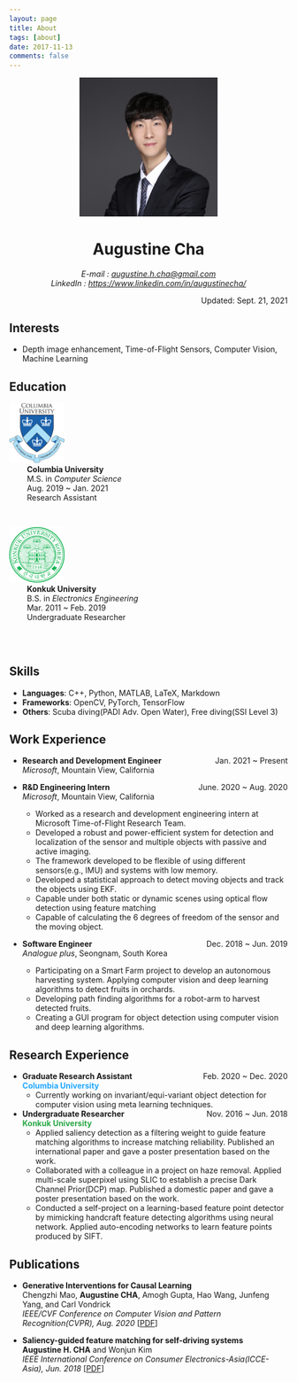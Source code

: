 ```yaml
---
layout: page
title: About
tags: [about]
date: 2017-11-13
comments: false
---
```

<!--<center><img src="https://drive.google.com/uc?id=1yG9VCNk1SeVyQ-jWTEHUr_An-DJytIYv" style="width: 160px;"/></center>-->
<head>
<style>
img {
  display: inline-block;
}
</style>
</head>

<center><img src="IMG_3540.jpg" style="width: 250px;"/></center>

# <center> Augustine Cha </center>
*<center>E-mail : augustine.h.cha@gmail.com</center>*
*<center>LinkedIn : https://www.linkedin.com/in/augustinecha/</center>*

<span style="float: right;"> Updated: Sept. 21, 2021 </span><br>

<!--### I'll be working as a <span style="color:#00A4EF">Research Engineer Intern</span>  at <span style="color:#767676"><span><img src="microsoft.jpg" style="width: 15px;"/></span> Microsoft</span> this Summer!-->

## Interests
- Depth image enhancement, Time-of-Flight Sensors, Computer Vision, Machine Learning

## Education
<!--<right><img src="KU.png" style="width: 100px;"/></right>
- **Konkuk University** <!--<span style="float: right;"> Mar. 2011 ~ Feb. 2019 </span> --> 

<p>
<div class="pull-left">
<img src="columbia-university-logo.png" style="width: 100px;"/>
</div>
&emsp;&emsp; <b>Columbia University</b><br>
&emsp;&emsp;  M.S. in <i>Computer Science</i><br>
&emsp;&emsp;  Aug. 2019 ~ Jan. 2021<br>
&emsp;&emsp;  Research Assistant
</p>  
<br>

<p>
<div class="pull-left">
<img src="KU.png" style="width: 100px;"/>
</div>
&emsp;&emsp; <b>Konkuk University</b><br>
&emsp;&emsp;  B.S. in <i>Electronics Engineering</i><br>
&emsp;&emsp;  Mar. 2011 ~ Feb. 2019<br>
&emsp;&emsp;  Undergraduate Researcher
</p>  
<br>
<br>  
  
## Skills
- **Languages**: C++, Python, MATLAB, LaTeX, Markdown 
- **Frameworks**: OpenCV, PyTorch, TensorFlow
- **Others**: Scuba diving(PADI Adv. Open Water), Free diving(SSI Level 3)    

## Work Experience

- **Research and Development Engineer** <span style="float: right;"> Jan. 2021 ~ Present </span><br>
*Microsoft*, Mountain View, California  

- **R&D Engineering Intern** <span style="float: right;"> June. 2020 ~ Aug. 2020 </span><br>
*Microsoft*, Mountain View, California  
	- Worked as a research and development engineering intern at Microsoft Time-of-Flight Research Team.
	- Developed a robust and power-efficient system for detection and localization of the sensor and multiple objects with passive and active imaging.
	- The framework developed to be flexible of using different sensors(e.g., IMU) and systems with low memory.
	- Developed a statistical approach to detect moving objects and track the objects using EKF.
	- Capable under both static or dynamic scenes using optical flow detection using feature matching
	- Capable of calculating the 6 degrees of freedom of the sensor and the moving object.

	
- **Software Engineer**  <span style="float: right;"> Dec. 2018 ~ Jun. 2019 </span><br>
*Analogue plus*, Seongnam, South Korea  
	- Participating on a Smart Farm project to develop an autonomous harvesting system. Applying computer vision and deep learning algorithms to detect fruits in orchards. 
	- Developing path finding algorithms for a robot-arm to harvest detected fruits. 
	- Creating a GUI program for object detection using computer vision and deep learning algorithms.

	
## Research Experience
- **Graduate Research Assistant**  <span style="float: right;"> Feb. 2020 ~ Dec. 2020 </span><br>
<span style="color:#21a8ff">**Columbia University**</span>
	- Currently working on invariant/equi-variant object detection for computer vision using meta learning techniques.  
- **Undergraduate Researcher**  <span style="float: right;"> Nov. 2016 ~ Jun. 2018 </span><br>
<span style="color:#28a745">**Konkuk University**</span>
	- Applied saliency detection as a filtering weight to guide feature matching algorithms to increase matching reliability. Published an international paper and gave a poster presentation based on the work.
	- Collaborated with a colleague in a project on haze removal. Applied multi-scale superpixel using SLIC to establish a precise Dark Channel Prior(DCP) map. Published a domestic paper and gave a poster presentation based on the work. 
	- Conducted a self-project on a learning-based feature point detector by mimicking handcraft feature detecting algorithms using neural network. Applied auto-encoding networks to learn feature points produced by SIFT.


## Publications
- **Generative Interventions for Causal Learning**  
 Chengzhi Mao, **Augustine CHA**, Amogh Gupta, Hao Wang, Junfeng Yang, and Carl Vondrick  
*IEEE/CVF Conference on Computer Vision and Pattern Recognition(CVPR), Aug. 2020* [[PDF](https://arxiv.org/pdf/2012.12265.pdf)]

- **Saliency-guided feature matching for self-driving systems**  
 **Augustine H. CHA** and Wonjun Kim  
*IEEE International Conference on Consumer Electronics-Asia(ICCE-Asia), Jun. 2018* [[PDF](https://ieeexplore.ieee.org/stamp/stamp.jsp?tp=&arnumber=8552102)]

<!--- **다중 스케일 기반 영상 분할을 이용한 안개 제거 방법** (Haze removal via multi-scale superpixel)  
Jehee Tae, **Augustine H. CHA**, Wonjun Kim  
*30th Workshop on Image Processing and Image Understanding(IPIU), Feb. 2018* [[PDF](https://drive.google.com/uc?id=1lwTIgb3-dF6c4RReFDt20xdonfhZOZUW)] 

- **관심영역 기반 특징점 정합을 이용한 무인 이동체 위치 추정 방법** (Method for locating an unmanned vehicle using saliency based feature matching)  
**Hyunjong A. CHA**, Gyu-In Jee, Wonjun Kim  
*Society for Aerospace System Engineering Spring Conference, Apr. 2017* [[PDF](https://drive.google.com/uc?id=1Sllhp4yeR0Z4Ct8VOHB8FBr59pNBgtYG)]  -->

<!--## Honors and Awards
- **Academic Excellence Scholarship**, Konkuk Univ., Korea <span style="float: right;"> Spring 2018 </span><br>
- **Silver Prize**, Capstone Design Contest, Konkuk Univ., Korea <span style="float: right;"> Nov. 2017 </span><br>
- **Best Paper Award**, SASE Spring Conference, Korea <span style="float: right;"> Nov. 2017 </span><br>
- **Finalist**, Smart Model Car Contest, Hanyang Univ. <span style="float: right;"> Jul. 2017 </span><br>
- **Excellence Award**, 4th Unithon(United Hackerthon), Korea <span style="float: right;"> Feb. 2017 </span><br> 
- **Special Prize**, Graduation Project Exhibition, Konkuk Univ. <span style="float: right;"> Nov. 2016 </span><br>-->

<!--## Personal Activities
- Vice President of Club *X[deca]*  <span style="float: right;"> Jan. 2017 ~ Dec. 2017 </span><br>
*Club Activity of Electronics, Robotics and Software* 
- Exploring around the World  <span style="float: right;"> Jan. ~ Dec. 2015 </span><br>
*330 Days, 6 Continents, 36 Countries and 124 Cities*  
- Working Holiday  <span style="float: right;"> Feb. 2014~Jan. 2015 </span><br>
*Gold Coast, Australia* 
- Military Service  <span style="float: right;"> Feb. 2012 ~ Nov. 2013 </span><br>
*R.O.K Army* -->


<!--## Language
- Fluent in English and native in Korean(Dual citizenship)-->

<!--## Personal Activities
- Vice President of Club *X[deca]*  <span style="float: right;"> Jan. 2017 ~ Dec. 2017 </span><br>
*Club Activity of Electronics, Robotics and Software Developement* 
- Traveling around the World  <span style="float: right;"> Jan. ~ Dec. 2015 </span><br>
*330 Days, 6 Continents, 36 Countries and 124 Cities*  -->